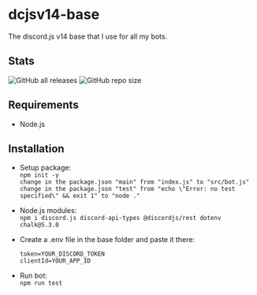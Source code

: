 # dcjsv14-base

The discord.js v14 base that I use for all my bots.

## Stats
<img alt="GitHub all releases" src="https://img.shields.io/github/downloads/eplogx/dcjsv14-base/total?color=36c7fc&style=for-the-badge"> <img alt="GitHub repo size" src="https://img.shields.io/github/repo-size/eplogx/dcjsv14-base?color=36c7fc&style=for-the-badge">


## Requirements
* Node.js

## Installation ##
 
* Setup package:<br>
  `npm init -y` <br>
  `change in the package.json "main" from "index.js" to "src/bot.js"` <br>
  `change in the package.json "test" from "echo \"Error: no test specified\" && exit 1" to "node ."`

* Node.js modules:<br>
  `npm i discord.js discord-api-types @discordjs/rest dotenv chalk@5.3.0`
* Create a .env file in the base folder and paste it there:
 
	  token=YOUR_DISCORD_TOKEN
	  clientId=YOUR_APP_ID
  
* Run bot:<br>
  `npm run test` 
